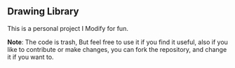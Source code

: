 ## Drawing Library

This is a personal project I Modify for fun.

**Note**: The code is trash, But feel free to use it if you find it useful, also if you like to contribute or make changes, you can fork the repository, and change it if you want to.
